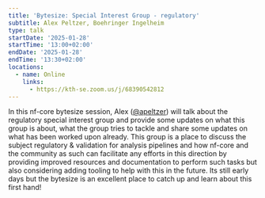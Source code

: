 ```yaml
---
title: 'Bytesize: Special Interest Group - regulatory'
subtitle: Alex Peltzer, Boehringer Ingelheim
type: talk
startDate: '2025-01-28'
startTime: '13:00+02:00'
endDate: '2025-01-28'
endTime: '13:30+02:00'
locations:
  - name: Online
    links:
      - https://kth-se.zoom.us/j/68390542812
---
```


In this nf-core bytesize session, Alex ([@apeltzer](https://github.com/apeltzer)) will talk about the regulatory special interest group and provide some updates on what this group is about, what the group tries to tackle and share some updates on what has been worked upon already. This group is a place to discuss the subject regulatory & validation for analysis pipelines and how nf-core and the community as such can facilitate any efforts in this direction by providing improved resources and documentation to perform such tasks but also considering adding tooling to help with this in the future. Its still early days but the bytesize is an excellent place to catch up and learn about this first hand!
